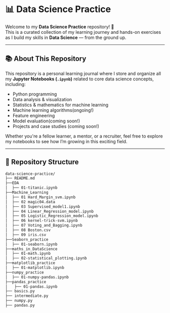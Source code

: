 # 📊 Data Science Practice

Welcome to my **Data Science Practice** repository! 🚀  
This is a curated collection of my learning journey and hands-on exercises as I build my skills in **Data Science** — from the ground up.

---

## 📚 About This Repository

This repository is a personal learning journal where I store and organize all my **Jupyter Notebooks (`.ipynb`)** related to core data science concepts, including:

- Python programming
- Data analysis & visualization
- Statistics & mathematics for machine learning
- Machine learning algorithms(ongoing!)
- Feature engineering
- Model evaluation(coming soon!)
- Projects and case studies (coming soon!)

Whether you're a fellow learner, a mentor, or a recruiter, feel free to explore my notebooks to see how I’m growing in this exciting field.

---

## 📁 Repository Structure

```bash
data-science-practice/
├── README.md
├──EDA
│  ├── 01-titanic.ipynb
├──Machine_Learning
│  ├── 01 Hard_Margin_svm.ipynb
│  ├── 02 magic04.data
│  ├── 03 Supervised_model1.ipynb
│  ├── 04 Linear_Regression_model.ipynb
│  ├── 05 Logistic_Regression_model.ipynb
│  ├── 06 kernel-trick-svm.ipynb
│  ├── 07 Voting_and_Bagging.ipynb
│  ├── 08 Boston.csv
│  ├── 09 iris.csv
├──Seaborn_practice
│  ├── 01-seaborn.ipynb
├──maths_in_DataScience
│  ├── 01-math.ipynb
│  ├── 02-statistical_plotting.ipynb
├──matplotlib_practice
│  ├── 01-matplotlib.ipynb
├──numpy_practice
│  ├── 01-numpy-pandas.ipynb
├──pandas_practice
│   ├── 01-pandas.ipynb
├── basics.py
├── intermediate.py
├── numpy.py
├── pandas.py
